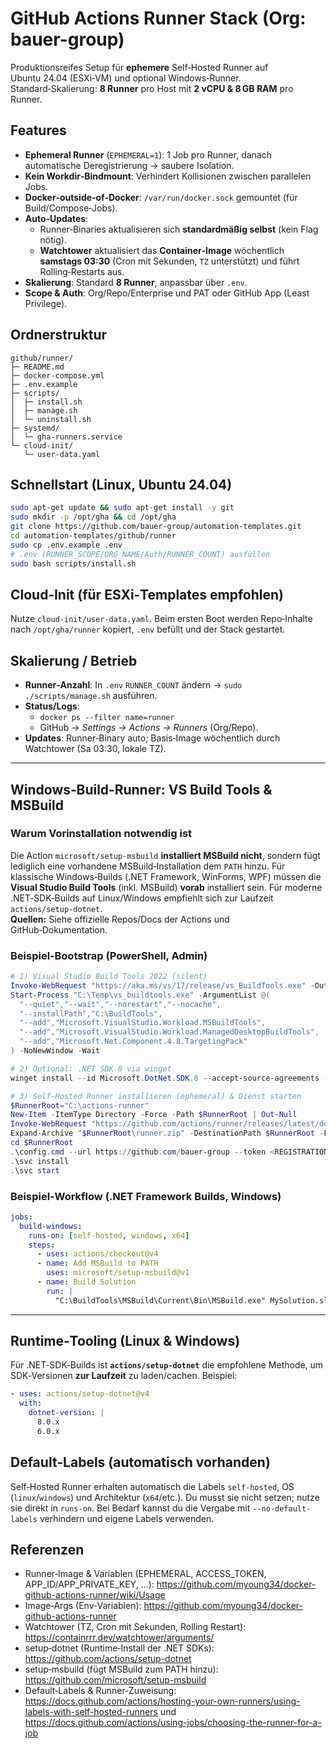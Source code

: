 # GitHub Actions Runner Stack (Org: **bauer-group**)

Produktionsreifes Setup für **ephemere** Self‑Hosted Runner auf Ubuntu 24.04 (ESXi‑VM) und optional Windows‑Runner. Standard‑Skalierung: **8 Runner** pro Host mit **2 vCPU & 8 GB RAM** pro Runner.

## Features
- **Ephemeral Runner** (`EPHEMERAL=1`): 1 Job pro Runner, danach automatische Deregistrierung → saubere Isolation.
- **Kein Workdir‑Bindmount**: Verhindert Kollisionen zwischen parallelen Jobs.
- **Docker‑outside‑of‑Docker**: `/var/run/docker.sock` gemountet (für Build/Compose‑Jobs).
- **Auto‑Updates**:
  - Runner‑Binaries aktualisieren sich **standardmäßig selbst** (kein Flag nötig). 
  - **Watchtower** aktualisiert das **Container‑Image** wöchentlich **samstags 03:30** (Cron mit Sekunden, `TZ` unterstützt) und führt Rolling‑Restarts aus.
- **Skalierung**: Standard **8 Runner**, anpassbar über `.env`.
- **Scope & Auth**: Org/Repo/Enterprise und PAT oder GitHub App (Least Privilege).

## Ordnerstruktur
```
github/runner/
├─ README.md
├─ docker-compose.yml
├─ .env.example
├─ scripts/
│  ├─ install.sh
│  ├─ manage.sh
│  └─ uninstall.sh
├─ systemd/
│  └─ gha-runners.service
└─ cloud-init/
   └─ user-data.yaml
```

## Schnellstart (Linux, Ubuntu 24.04)
```bash
sudo apt-get update && sudo apt-get install -y git
sudo mkdir -p /opt/gha && cd /opt/gha
git clone https://github.com/bauer-group/automation-templates.git
cd automation-templates/github/runner
sudo cp .env.example .env
# .env (RUNNER_SCOPE/ORG_NAME/Auth/RUNNER_COUNT) ausfüllen
sudo bash scripts/install.sh
```

## Cloud‑Init (für ESXi‑Templates empfohlen)
Nutze `cloud-init/user-data.yaml`. Beim ersten Boot werden Repo‑Inhalte nach `/opt/gha/runner` kopiert, `.env` befüllt und der Stack gestartet.

## Skalierung / Betrieb
- **Runner‑Anzahl**: In `.env` `RUNNER_COUNT` ändern → `sudo ./scripts/manage.sh` ausführen.
- **Status/Logs**:
  - `docker ps --filter name=runner`
  - GitHub → *Settings → Actions → Runners* (Org/Repo).
- **Updates**: Runner‑Binary auto; Basis‑Image wöchentlich durch Watchtower (Sa 03:30, lokale TZ).
  
---

## Windows‑Build‑Runner: VS Build Tools & MSBuild

### Warum Vorinstallation notwendig ist
Die Action `microsoft/setup-msbuild` **installiert MSBuild nicht**, sondern fügt lediglich eine vorhandene MSBuild‑Installation dem `PATH` hinzu. Für klassische Windows‑Builds (.NET Framework, WinForms, WPF) müssen die **Visual Studio Build Tools** (inkl. MSBuild) **vorab** installiert sein. Für moderne .NET‑SDK‑Builds auf Linux/Windows empfiehlt sich zur Laufzeit `actions/setup-dotnet`.  
**Quellen:** Siehe offizielle Repos/Docs der Actions und GitHub‑Dokumentation.

### Beispiel‑Bootstrap (PowerShell, Admin)
```powershell
# 1) Visual Studio Build Tools 2022 (silent)
Invoke-WebRequest "https://aka.ms/vs/17/release/vs_BuildTools.exe" -OutFile "C:\Temp\vs_buildtools.exe"
Start-Process "C:\Temp\vs_buildtools.exe" -ArgumentList @(
  "--quiet","--wait","--norestart","--nocache",
  "--installPath","C:\BuildTools",
  "--add","Microsoft.VisualStudio.Workload.MSBuildTools",
  "--add","Microsoft.VisualStudio.Workload.ManagedDesktopBuildTools",
  "--add","Microsoft.Net.Component.4.8.TargetingPack"
) -NoNewWindow -Wait

# 2) Optional: .NET SDK 8 via winget
winget install --id Microsoft.DotNet.SDK.8 --accept-source-agreements --accept-package-agreements

# 3) Self‑Hosted Runner installieren (ephemeral) & Dienst starten
$RunnerRoot="C:\actions-runner"
New-Item -ItemType Directory -Force -Path $RunnerRoot | Out-Null
Invoke-WebRequest "https://github.com/actions/runner/releases/latest/download/actions-runner-win-x64.zip" -OutFile "$RunnerRoot\runner.zip"
Expand-Archive "$RunnerRoot\runner.zip" -DestinationPath $RunnerRoot -Force
cd $RunnerRoot
.\config.cmd --url https://github.com/bauer-group --token <REGISTRATION_TOKEN> --ephemeral
.\svc install
.\svc start
```

### Beispiel‑Workflow (.NET Framework Builds, Windows)
```yaml
jobs:
  build-windows:
    runs-on: [self-hosted, windows, x64]
    steps:
      - uses: actions/checkout@v4
      - name: Add MSBuild to PATH
        uses: microsoft/setup-msbuild@v1
      - name: Build Solution
        run: |
          "C:\BuildTools\MSBuild\Current\Bin\MSBuild.exe" MySolution.sln /p:Configuration=Release /m
```

---

## Runtime‑Tooling (Linux & Windows)
Für .NET‑SDK‑Builds ist **`actions/setup-dotnet`** die empfohlene Methode, um SDK‑Versionen **zur Laufzeit** zu laden/cachen. Beispiel:
```yaml
- uses: actions/setup-dotnet@v4
  with:
    dotnet-version: |
      8.0.x
      6.0.x
```

## Default‑Labels (automatisch vorhanden)
Self‑Hosted Runner erhalten automatisch die Labels `self-hosted`, OS (`linux`/`windows`) und Architektur (`x64`/etc.). Du musst sie nicht setzen; nutze sie direkt in `runs-on`. Bei Bedarf kannst du die Vergabe mit `--no-default-labels` verhindern und eigene Labels verwenden.

## Referenzen
- Runner‑Image & Variablen (EPHEMERAL, ACCESS_TOKEN, APP_ID/APP_PRIVATE_KEY, …): https://github.com/myoung34/docker-github-actions-runner/wiki/Usage  
- Image‑Args (Env‑Variablen): https://github.com/myoung34/docker-github-actions-runner  
- Watchtower (TZ, Cron mit Sekunden, Rolling Restart): https://containrrr.dev/watchtower/arguments/  
- setup‑dotnet (Runtime‑Install der .NET SDKs): https://github.com/actions/setup-dotnet  
- setup‑msbuild (fügt MSBuild zum PATH hinzu): https://github.com/microsoft/setup-msbuild  
- Default‑Labels & Runner‑Zuweisung: https://docs.github.com/actions/hosting-your-own-runners/using-labels-with-self-hosted-runners und https://docs.github.com/actions/using-jobs/choosing-the-runner-for-a-job
